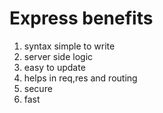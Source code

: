 # Express benefits

1.  syntax simple to write
2.  server side logic
3.  easy to update
4.  helps in req,res and routing
5.  secure
6.  fast

